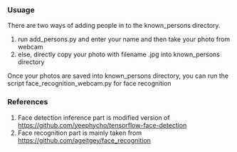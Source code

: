 ### Usuage
There are two ways of adding people in to the known_persons directory.
1. run add_persons.py and enter your name and then take your photo from webcam
2. else, directly copy your photo with filename <your-name>.jpg into known_persons directory


Once your photos are saved into known_persons directory, you can run the script face_recognition_webcam.py for face recognition

### References
1. Face detection inference part is modified version of https://github.com/yeephycho/tensorflow-face-detection
2. Face recognition part is mainly taken from https://github.com/ageitgey/face_recognition
